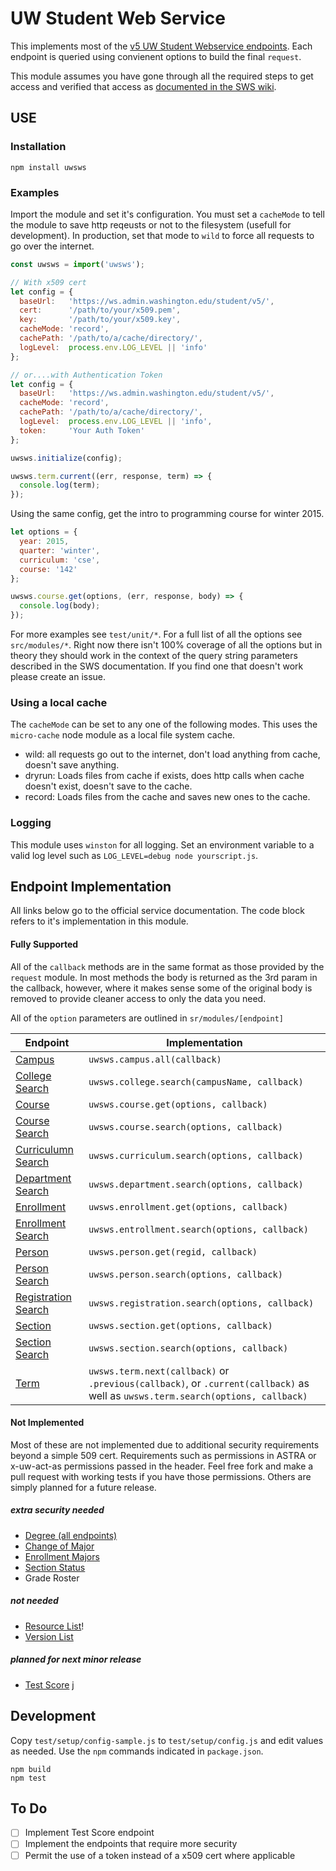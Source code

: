 # UW Student Web Service
This implements most of the [v5 UW Student Webservice endpoints](https://wiki.cac.washington.edu/display/SWS/Student+Web+Service).  Each endpoint is queried using convienent options to build the final ``request``. 

This module assumes you have gone through all the required steps to get access and verified that access as [documented in the SWS wiki](https://wiki.cac.washington.edu/display/SWS/Student+Web+Service).

## USE

### Installation

    npm install uwsws

### Examples

Import the module and set it's configuration.  You must set a ``cacheMode`` to tell the module to save http reqeusts or not to the filesystem (usefull for development).  In production, set that mode to ``wild`` to force all requests to go over the internet.

```JavaScript
const uwsws = import('uwsws');

// With x509 cert
let config = {
  baseUrl:   'https://ws.admin.washington.edu/student/v5/',
  cert:      '/path/to/your/x509.pem',
  key:       '/path/to/your/x509.key',
  cacheMode: 'record',
  cachePath: '/path/to/a/cache/directory/',
  logLevel:  process.env.LOG_LEVEL || 'info'
};

// or....with Authentication Token
let config = {
  baseUrl:   'https://ws.admin.washington.edu/student/v5/',
  cacheMode: 'record',
  cachePath: '/path/to/a/cache/directory/',
  logLevel:  process.env.LOG_LEVEL || 'info',
  token:     'Your Auth Token'
};

uwsws.initialize(config);

uwsws.term.current((err, response, term) => {
  console.log(term);
});
```

Using the same config, get the intro to programming course for winter 2015.

```JavaScript
let options = {
  year: 2015,
  quarter: 'winter',
  curriculum: 'cse',
  course: '142'
};

uwsws.course.get(options, (err, response, body) => {
  console.log(body);
});
```
For more examples see ``test/unit/*``.  For a full list of all the options see ``src/modules/*``.  Right now there isn't 100% coverage of all the options but in theory they should work in the context of the query string parameters described in the SWS documentation.  If you find one that doesn't work please create an issue.

### Using a local cache

The ``cacheMode`` can be set to any one of the following modes.  This uses the ``micro-cache`` node module as a local file system cache.  

- wild: all requests go out to the internet, don't load anything from cache, doesn't save anything.
- dryrun: Loads files from cache if exists, does http calls when cache doesn't exist, doesn't save to the cache.
- record: Loads files from the cache and saves new ones to the cache.

### Logging
This module uses ``winston`` for all logging.  Set an environment variable to a valid log level such as ``LOG_LEVEL=debug node yourscript.js``.

## Endpoint Implementation
All links below go to the official service documentation.  The code block refers to it's implementation in this module.

#### Fully Supported
All of the ``callback`` methods are in the same format as those provided by the ``request`` module. In most methods the body is returned as the 3rd param in the callback, however, where it makes sense some of the original body is removed to provide cleaner access to only the data you need.

All of the ``option`` parameters are outlined in ``sr/modules/[endpoint]``

Endpoint  | Implementation
------------- | -------------
[Campus](https://wiki.cac.washington.edu/display/SWS/Campus+Search+Resource+V5)  | ``uwsws.campus.all(callback)``
 [College Search](https://wiki.cac.washington.edu/display/SWS/College+Search+Resource+V5)  | ``uwsws.college.search(campusName, callback)``
[Course](https://wiki.cac.washington.edu/display/SWS/Course+Resource+v5) | ``uwsws.course.get(options, callback)``
[Course Search](https://wiki.cac.washington.edu/display/SWS/Course+Search+Resource+V5) | ``uwsws.course.search(options, callback)``
[Curriculumn Search](https://wiki.cac.washington.edu/display/SWS/Curriculum+Search+Resource+V5) | ``uwsws.curriculum.search(options, callback)``
[Department Search](https://wiki.cac.washington.edu/display/SWS/Department+Search+Resource+V5) | ``uwsws.department.search(options, callback)``
[Enrollment](https://wiki.cac.washington.edu/display/SWS/Enrollment+Resource+V5) | ``uwsws.enrollment.get(options, callback)``
[Enrollment Search](https://wiki.cac.washington.edu/display/SWS/Enrollment+Search+Resource+V5) | ``uwsws.entrollment.search(options, callback)``
[Person](https://wiki.cac.washington.edu/display/SWS/Person+Resource+V5) | ``uwsws.person.get(regid, callback)``
[Person Search](https://wiki.cac.washington.edu/display/SWS/Person+Search+Resource+V5) | ``uwsws.person.search(options, callback)``
[Registration Search](https://wiki.cac.washington.edu/display/SWS/Registration+Search+Resource+v5) | ``uwsws.registration.search(options, callback)``
[Section](https://wiki.cac.washington.edu/display/SWS/Section+Resource+V5) | ``uwsws.section.get(options, callback)``
[Section Search](https://wiki.cac.washington.edu/display/SWS/Section+Search+Resource+v5) | ``uwsws.section.search(options, callback)``
[Term](https://wiki.cac.washington.edu/display/SWS/Term+Resource+V5) |  ``uwsws.term.next(callback)`` or ``.previous(callback)``, or ``.current(callback)`` as well as ``uwsws.term.search(options, callback)``

#### Not Implemented
Most of these are not implemented due to additional security requirements beyond a simple 509 cert.  Requirements such as permissions in ASTRA or x-uw-act-as permissions passed in the header.  Feel free fork and make a pull request with working tests if you have those permissions.  Others are simply planned for a future release.

##### extra security needed
* [Degree (all endpoints)](https://wiki.cac.washington.edu/display/SWS/Degree+Audit+Search+V5)
* [Change of Major](https://wiki.cac.washington.edu/display/SWS/Change+of+Major+Resource)
* [Enrollment Majors ](https://wiki.cac.washington.edu/display/SWS/Enrollment+Majors)
* [Section Status](https://wiki.cac.washington.edu/display/SWS/Section+Status+Resource+V5)
* Grade Roster

##### not needed
* [Resource List](https://wiki.cac.washington.edu/display/SWS/Resource+List+V5)!
* [Version List](https://wiki.cac.washington.edu/display/SWS/Version+List+Resource+v5)

##### planned for next minor release
* [Test Score](https://wiki.cac.washington.edu/display/SWS/Test+Score+Resource+V5)
j
## Development
Copy ``test/setup/config-sample.js`` to ``test/setup/config.js`` and edit values as needed. Use the ``npm`` commands indicated in ``package.json``.

    npm build
    npm test

## To Do

- [ ] Implement Test Score endpoint
- [ ] Implement the endpoints that require more security
- [ ] Permit the use of a token instead of a x509 cert where applicable
